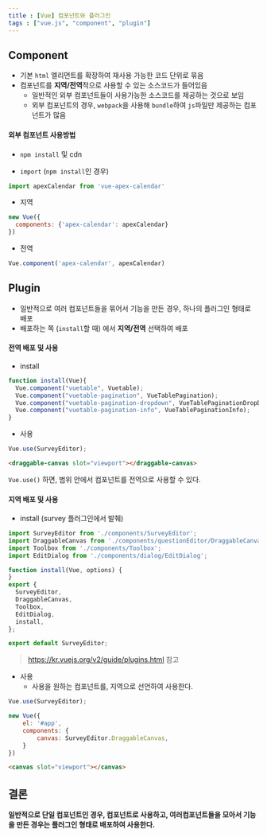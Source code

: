 ```yaml
---
title : [Vue] 컴포넌트와 플러그인
tags : ["vue.js", "component", "plugin"]
---
```




## Component

* 기본 `html` 엘리먼트를 확장하여 재사용 가능한 코드 단위로 묶음
* 컴포넌트를 **지역/전역**적으로 사용할 수 있는 소스코드가 들어있음 
  * 일반적인 외부 컴포넌트들이 사용가능한 소스코드를 제공하는 것으로 보임
  * 외부 컴포넌트의 경우, `webpack`을 사용해 `bundle`하여 `js`파일만 제공하는 컴포넌트가 많음

#### 외부 컴포넌트 사용방법

* `npm install` 및 cdn


* `import`  (`npm install`인 경우)

```javascript javascript
import apexCalendar from 'vue-apex-calendar'
```

* 지역

```javascript javascript
new Vue({
  components: {'apex-calendar': apexCalendar}
})
```

* 전역

```javascript javascript
Vue.component('apex-calendar', apexCalendar)
```

## Plugin

* 일반적으로 여러 컴포넌트들을 묶어서 기능을 만든 경우, 하나의 플러그인 형태로 배포
* 배포하는 쪽 (`install`할 때) 에서 **지역/전역** 선택하여 배포

#### 전역 배포 및 사용

* install

```javascript javascript
function install(Vue){
  Vue.component("vuetable", Vuetable);
  Vue.component("vuetable-pagination", VueTablePagination);
  Vue.component("vuetable-pagination-dropdown", VueTablePaginationDropDown);
  Vue.component("vuetable-pagination-info", VueTablePaginationInfo);
}
```

* 사용

```javascript javascript
Vue.use(SurveyEditor);
```

```html html
<draggable-canvas slot="viewport"></draggable-canvas>
```

`Vue.use()` 하면, 범위 안에서 컴포넌트를 전역으로 사용할 수 있다.

#### 지역 배포 및 사용

* install (survey 플러그인에서 발췌)

```javascript javascript
import SurveyEditor from './components/SurveyEditor';
import DraggableCanvas from './components/questionEditor/DraggableCanvas';
import Toolbox from './components/Toolbox';
import EditDialog from './components/dialog/EditDialog';

function install(Vue, options) {
}
export {
  SurveyEditor,
  DraggableCanvas,
  Toolbox,
  EditDialog,
  install,
};

export default SurveyEditor;
```

> https://kr.vuejs.org/v2/guide/plugins.html 참고

* 사용
  * 사용을 원하는 컴포넌트를, 지역으로 선언하여 사용한다.

```javascript javascript
Vue.use(SurveyEditor);

new Vue({
    el: '#app',
    components: {
        canvas: SurveyEditor.DraggableCanvas,
    }
})
```

```html html
<canvas slot="viewport"></canvas>
```

## 결론

**일반적으로 단일 컴포넌트인 경우, 컴포넌트로 사용하고, 여러컴포넌트들을 모아서 기능을 만든 경우는 플러그인 형태로 배포하여 사용한다.**